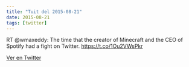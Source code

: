 ```yaml
---
title: "Tuit del 2015-08-21"
date: 2015-08-21
tags: [twitter]
---
```


RT @wmaxeddy: The time that the creator of Minecraft and the CEO of Spotify had a fight on Twitter.  https://t.co/1Ou2VWsPkr



[Ver en Twitter](https://twitter.com/i/web/status/634736469530267648)
